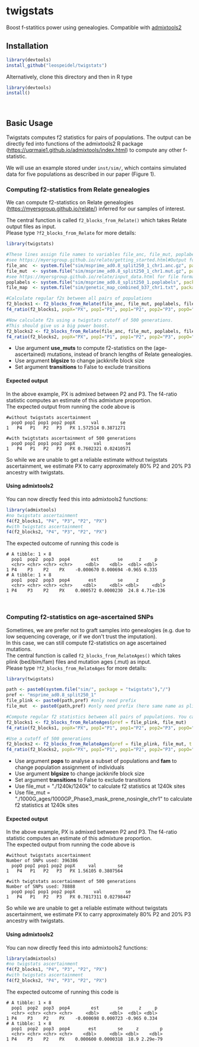 # twigstats
Boost f-statitics power using genealogies. Compatible with [admixtools2](https://uqrmaie1.github.io/admixtools/index.html)

## Installation
```R
library(devtools)
install_github("leospeidel/twigstats")
```

Alternatively, clone this directory and then in R type
```R
library(devtools)
install()
```
<br/>

## Basic Usage

Twigstats computes f2 statistics for pairs of populations. The output can be directly fed into functions of the admixtools2 R package (https://uqrmaie1.github.io/admixtools/index.html) to compute any other f-statistic.<br>

We will use an example stored under ```inst/sim/```, which contains simulated data for five populations as described in our paper (Figure 1).

### Computing f2-statistics from Relate genealogies
We can compute f2-statistics on Relate genealogies (https://myersgroup.github.io/relate/) inferred for our samples of interest.<br>

The central function is called ```f2_blocks_from_Relate()``` which takes Relate output files as input.<br>
Please type ```?f2_blocks_from_Relate``` for more details:<br>

```R
library(twigstats)

#These lines assign file names to variables file_anc, file_mut, poplabels, file_map.
#see https://myersgroup.github.io/relate/getting_started.html#Output for file formats
file_anc  <- system.file("sim/msprime_ad0.8_split250_1_chr1.anc.gz", package = "twigstats")
file_mut  <- system.file("sim/msprime_ad0.8_split250_1_chr1.mut.gz", package = "twigstats")
#see https://myersgroup.github.io/relate/input_data.html for file formats
poplabels <- system.file("sim/msprime_ad0.8_split250_1.poplabels", package = "twigstats")
file_map  <- system.file("sim/genetic_map_combined_b37_chr1.txt", package = "twigstats") #recombination map (three column format)

#Calculate regular f2s between all pairs of populations
f2_blocks1 <- f2_blocks_from_Relate(file_anc, file_mut, poplabels, file_map)
f4_ratio(f2_blocks1, popX="PX", popI="P1", pop1="P2", pop2="P3", popO="P4")

#Now calculate f2s using a twigstats cutoff of 500 generations. 
#This should give us a big power boost.
f2_blocks2 <- f2_blocks_from_Relate(file_anc, file_mut, poplabels, file_map, t = 500)
f4_ratio(f2_blocks2, popX="PX", popI="P1", pop1="P2", pop2="P3", popO="P4")
```
- Use argument <b>use_muts</b> to compute f2-statistics on the (age-ascertained) mutations, instead of branch lengths of Relate genealogies.
- Use argument <b>blgsize</b> to change jackknife block size
- Set argument <b>transitions</b> to False to exclude transitions

#### Expected output
In the above example, PX is admixed between P2 and P3. The f4-ratio statistic computes an estimate of this admixture proportion.<br>
The expected output from running the code above is
```
#without twigstats ascertainment
  popO popI pop1 pop2 popX      val        se
1   P4   P1   P2   P3   PX 1.572514 0.3871271

#with twigtstats ascertainment of 500 generations
  popO popI pop1 pop2 popX       val         se
1   P4   P1   P2   P3   PX 0.7602321 0.02410571
```
So while we are unable to get a reliable estimate without twigstats ascertainment, we estimate PX to carry approximately 80% P2 and 20% P3 ancestry with twigstats.

#### Using admixtools2
You can now directly feed this into admixtools2 functions:
```R
library(admixtools)
#no twigstats ascertainment
f4(f2_blocks1, "P4", "P3", "P2", "PX")
#with twigstats ascertainment
f4(f2_blocks2, "P4", "P3", "P2", "PX")
```
The expected outcome of running this code is
```
# A tibble: 1 × 8
  pop1  pop2  pop3  pop4        est       se      z     p
  <chr> <chr> <chr> <chr>     <dbl>    <dbl>  <dbl> <dbl>
1 P4    P3    P2    PX    -0.000670 0.000694 -0.965 0.335
# A tibble: 1 × 8
  pop1  pop2  pop3  pop4       est        se     z         p
  <chr> <chr> <chr> <chr>    <dbl>     <dbl> <dbl>     <dbl>
1 P4    P3    P2    PX    0.000572 0.0000230  24.8 4.71e-136
```
<br/>

### Computing f2-statistics on age-ascertained SNPs
Sometimes, we are prefer not to graft samples into genealogies (e.g. due to low sequencing coverage, or if we don't trust the imputation). <br>
In this case, we can still compute f2-statistics on age ascertained mutations.<br>
The central function is called ```f2_blocks_from_RelateAges()``` which takes plink (bed/bim/fam) files and mutation ages (.mut) as input.<br>
Please type ```?f2_blocks_from_RelateAges``` for more details:<br>

```R
library(twigstats)

path <- paste0(system.file("sim/", package = "twigstats"),"/")
pref <- "msprime_ad0.8_split250_1"
file_plink <- paste0(path,pref) #only need prefix
file_mut  <- paste0(path,pref) #only need prefix (here same name as plink file but can be different)

#Compute regular f2 statistics between all pairs of populations. You can use pops to only calculate f2s between specified populations.
f2_blocks1 <- f2_blocks_from_RelateAges(pref = file_plink, file_mut)
f4_ratio(f2_blocks1, popX="PX", popI="P1", pop1="P2", pop2="P3", popO="P4")

#Use a cutoff of 500 generations
f2_blocks2 <- f2_blocks_from_RelateAges(pref = file_plink, file_mut, t = 500)
f4_ratio(f2_blocks2, popX="PX", popI="P1", pop1="P2", pop2="P3", popO="P4")
```
- Use argument <b>pops</b> to analyse a subset of populations and <b>fam</b> to change population assignment of individuals
- Use argument <b>blgsize</b> to change jackknife block size
- Set argument <b>transitions</b> to False to exclude transitions
- Use file_mut = "./1240k/1240k" to calculate f2 statistics at 1240k sites
- Use file_mut = "./1000G_ages/1000GP_Phase3_mask_prene_nosingle_chr1" to calculate f2 statistics at 1240k sites

#### Expected output
In the above example, PX is admixed between P2 and P3. The f4-ratio statistic computes an estimate of this admixture proportion.<br>
The expected output from running the code above is
```
#without twigstats ascertainment
Number of SNPs used: 396386
  popO popI pop1 pop2 popX     val        se
1   P4   P1   P2   P3   PX 1.56105 0.3807564

#with twigtstats ascertainment of 500 generations
Number of SNPs used: 78888
  popO popI pop1 pop2 popX       val         se
1   P4   P1   P2   P3   PX 0.7817311 0.02798447
```
So while we are unable to get a reliable estimate without twigstats ascertainment, we estimate PX to carry approximately 80% P2 and 20% P3 ancestry with twigstats.

#### Using admixtools2
You can now directly feed this into admixtools2 functions:
```R
library(admixtools)
#no twigstats ascertainment
f4(f2_blocks1, "P4", "P3", "P2", "PX")
#with twigstats ascertainment
f4(f2_blocks2, "P4", "P3", "P2", "PX")
```
The expected outcome of running this code is
```
# A tibble: 1 × 8
  pop1  pop2  pop3  pop4        est       se      z     p
  <chr> <chr> <chr> <chr>     <dbl>    <dbl>  <dbl> <dbl>
1 P4    P3    P2    PX    -0.000698 0.000723 -0.965 0.334
# A tibble: 1 × 8
  pop1  pop2  pop3  pop4       est        se     z        p
  <chr> <chr> <chr> <chr>    <dbl>     <dbl> <dbl>    <dbl>
1 P4    P3    P2    PX    0.000600 0.0000318  18.9 2.29e-79
```
